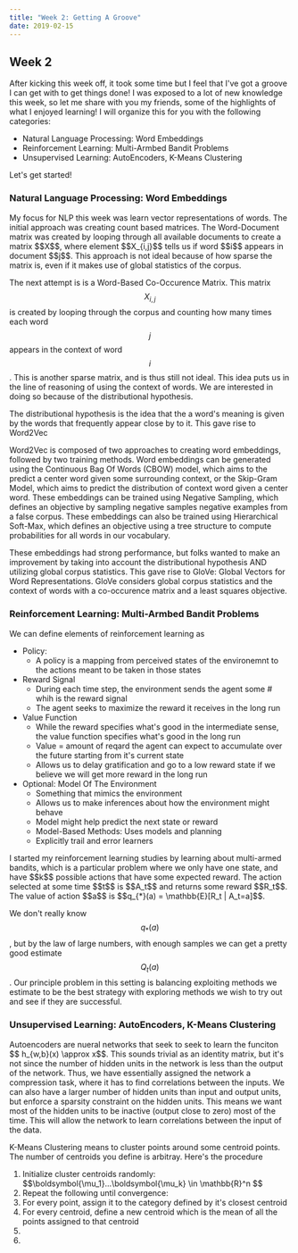 ```yaml
---
title: "Week 2: Getting A Groove"
date: 2019-02-15
---
```

## Week 2 
After kicking this week off, it took some time but I feel that I've got a groove I can get with to get things done! 
I was exposed to a lot of  new knowledge this week, so let me share with you my friends, some of the highlights  of what I enjoyed learning! 
I will organize this for you with the following categories: 
<ul>
    <li> Natural Language Processing: Word Embeddings  </li>
    <li> Reinforcement Learning: Multi-Armbed Bandit Problems </li>
    <li> Unsupervised Learning: AutoEncoders, K-Means Clustering </li>
</ul>
Let's get started! 

<h3> Natural Language Processing: Word Embeddings</h3>
My focus for NLP this week was learn vector representations of words. The initial approach was creating count based
matrices. The Word-Document matrix was created by looping through all available documents to create a matrix $$X$$, 
where element $$X_{i,j}$$ tells us if word $$i$$ appears in document $$j$$. This approach is not ideal because of how 
sparse the matrix is, even if it makes use of global statistics of the corpus.

The next attempt is is a Word-Based Co-Occurence Matrix. This matrix $$X_{i,j}$$ is created by looping through the corpus 
and counting how many times each word $$j$$ appears in the context of word $$i$$. This is another sparse matrix, and 
is thus still not ideal. This idea puts us in the line of reasoning of using the context of words. We are interested
in doing so because of the distributional hypothesis.

The distributional hypothesis is the idea that the a word's meaning is given by the words that frequently appear close
by to it. This gave rise to Word2Vec

Word2Vec is composed of two approaches to creating word embeddings, followed by two training methods. Word embeddings can
be generated using the Continuous Bag Of Words (CBOW) model, which aims to the predict a center word given some surrounding
 context, or the Skip-Gram Model, which aims to predict the distribution of context word given a center word. These embeddings can
 be trained using Negative Sampling, which defines an objective by sampling negative samples negative examples from a
 false corpus. These embeddings can also be trained using Hierarchical Soft-Max, which defines an objective using a 
 tree structure to compute probabilities for all words in our vocabulary. 
 
These embeddings had strong performance, but folks wanted to make an improvement by taking into account the distributional 
hypothesis AND utilizing global corpus statistics. This gave rise to GloVe: Global Vectors for Word Representations.
GloVe considers global corpus statistics and the context of words with a co-occurence matrix and a least squares objective.
  

<h3> Reinforcement Learning: Multi-Armbed Bandit Problems</h3> 
We can define elements of reinforcement learning as 
<ul>
    <li> Policy:
        <ul>
            <li>A policy is a mapping from perceived  states of the environemnt to the actions meant to be taken in those states </li>
        </ul>
    </li>
    <li> Reward Signal
        <ul>
            <li> During each time step, the environment sends the agent some # whih is the reward signal</li>
            <li> The agent seeks to maximize the reward it receives in the long run</li>
        </ul>
    </li>
    <li> Value Function
        <ul>
            <li>While the reward specifies what's good in the intermediate sense, the value function specifies what's good in the long run </li>
            <li>Value = amount of reqard the agent can expect to accumulate over the future starting from it's current state</li>
            <li>Allows us to delay gratification and go to a low reward state if we believe we will get more reward in the long run</li>
        </ul>
    </li>
    <li> Optional: Model Of The Environment
        <ul>
            <li> Something that mimics the environment</li>
            <li>Allows us to make inferences about how the environment might behave</li>
            <li>Model might help predict the next state or reward</li>
            <li>Model-Based Methods: Uses models and planning</li>
            <li>Explicitly trail and error learners </li>
        </ul>
    </li>
</ul>
I started my reinforcement learning studies by learning about multi-armed bandits, which is a particular problem 
where we only have one state, and have $$k$$ possible actions that have some expected reward. The action selected at 
some time $$t$$ is $$A_t$$ and returns some reward $$R_t$$. 
The value of action $$a$$ is $$q_{*}(a) = \mathbb{E}[R_t | A_t=a]$$.

We don't really know $$q_{*}(a) $$, but by the law of large numbers, with enough samples we can get a pretty good 
estimate $$Q_t(a)$$. Our principle problem in this setting is balancing exploiting methods we estimate to be the best strategy 
with exploring methods we wish to try out and see if they are successful. 

<h3> Unsupervised Learning: AutoEncoders, K-Means Clustering </h3> 
Autoencoders are nueral networks that seek to seek to learn the funciton $$ h_{w,b}(x) \approx x$$. This sounds trivial
as an identity matrix, but it's not since the number of hidden units in the network is less than the output of the network.
Thus, we have essentially assigned the network a compression task, where it has to find correlations between the inputs. 
We can also have a larger number of hidden units than input and output units, but enforce a sparsity constraint on the hidden
units. This means we want most of the hidden units to be inactive (output close to zero) most of the time. This 
will allow the network to learn correlations between the input of the data. 

K-Means Clustering means to cluster points around some centroid points. The number of centroids you define is arbitray.
Here's the procedure
<ol>
    <li>Initialize cluster centroids randomly: $$\boldsymbol{\mu_1}...\boldsymbol{\mu_k} \in \mathbb{R}^n $$ </li>
    <li> Repeat the following until convergence: </li>
    <li> For every point, assign it to the category defined by it's closest centroid</li>
    <li> For every centroid, define a new centroid which is the mean of all the points assigned to that centroid </li>
    <li> </li>
    <li> </li>
</ol>


